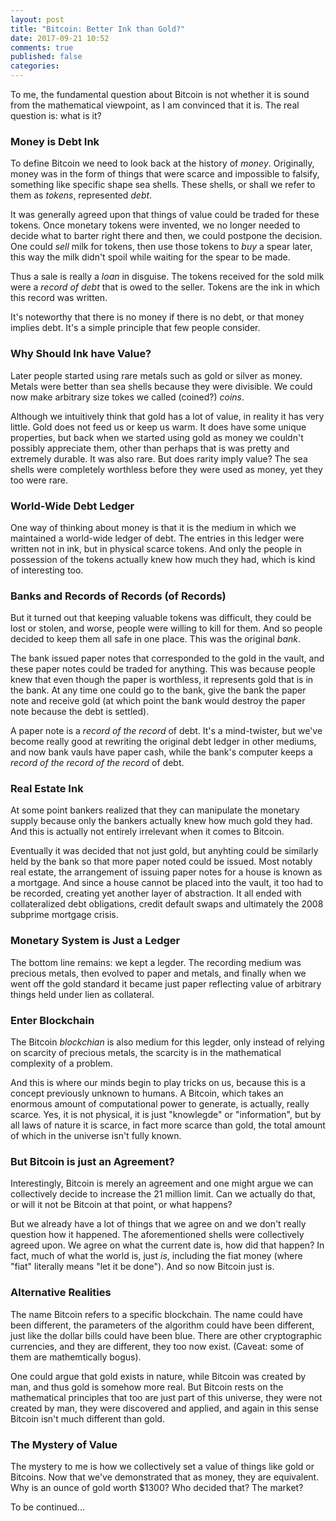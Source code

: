 ```yaml
---
layout: post
title: "Bitcoin: Better Ink than Gold?"
date: 2017-09-21 10:52
comments: true
published: false
categories:
---
```


To me, the fundamental question about Bitcoin is not whether it is
sound from the mathematical viewpoint, as I am convinced that it
is. The real question is: what is it?

### Money is Debt Ink ###

To define Bitcoin we need to look back at the history of _money_.
Originally, money was in the form of things that were scarce and
impossible to falsify, something like specific shape sea shells. These
shells, or shall we refer to them as _tokens_, represented _debt_.

It was generally agreed upon that things of value could be traded
for these tokens. Once monetary tokens were invented, we no longer
needed to decide what to barter right there and then, we could
postpone the decision. One could _sell_ milk for tokens, then use
those tokens to _buy_ a spear later, this way the milk didn't spoil
while waiting for the spear to be made.

Thus a sale is really a _loan_ in disguise. The tokens received for
the sold milk were a _record of debt_ that is owed to the seller. Tokens
are the ink in which this record was written.

It's noteworthy that there is no money if there is no debt, or that
money implies debt. It's a simple principle that few people consider.

### Why Should Ink have Value? ###

Later people started using rare metals such as gold or silver as
money.  Metals were better than sea shells because they were
divisible. We could now make arbitrary size tokes we called (coined?)
_coins_.

Although we intuitively think that gold has a lot of value, in reality
it has very little. Gold does not feed us or keep us warm. It does
have some unique properties, but back when we started using gold as
money we couldn't possibly appreciate them, other than perhaps that is
was pretty and extremely durable. It was also rare. But does rarity
imply value? The sea shells were completely worthless before they were
used as money, yet they too were rare.

### World-Wide Debt Ledger ###

One way of thinking about money is that it is the medium in which we
maintained a world-wide ledger of debt. The entries in this ledger
were written not in ink, but in physical scarce tokens. And only the
people in possession of the tokens actually knew how much they had,
which is kind of interesting too.

### Banks and Records of Records (of Records) ###

But it turned out that keeping valuable tokens was difficult, they
could be lost or stolen, and worse, people were willing to kill for
them. And so people decided to keep them all safe in one place.  This
was the original _bank_.

The bank issued paper notes that corresponded to the gold in the
vault, and these paper notes could be traded for anything. This was
because people knew that even though the paper is worthless, it
represents gold that is in the bank. At any time one could go to the
bank, give the bank the paper note and receive gold (at which point
the bank would destroy the paper note because the debt is settled).

A paper note is a _record of the record_ of debt. It's a mind-twister,
but we've become really good at rewriting the original debt ledger in
other mediums, and now bank vauls have paper cash, while the bank's
computer keeps a _record of the record of the record_ of debt.

### Real Estate Ink ###

At some point bankers realized that they can manipulate the monetary
supply because only the bankers actually knew how much gold they
had. And this is actually not entirely irrelevant when it comes to
Bitcoin.

Eventually it was decided that not just gold, but anyhting could be
similarly held by the bank so that more paper noted could be
issued. Most notably real estate, the arrangement of issuing paper
notes for a house is known as a mortgage. And since a house cannot be
placed into the vault, it too had to be recorded, creating yet another
layer of abstraction. It all ended with collateralized debt
obligations, credit default swaps and ultimately the 2008 subprime
mortgage crisis.

### Monetary System is Just a Ledger ###

The bottom line remains: we kept a legder. The recording medium was
precious metals, then evolved to paper and metals, and finally when we
went off the gold standard it became just paper reflecting value of
arbitrary things held under lien as collateral.

### Enter Blockchain ###

The Bitcoin _blockchian_ is also medium for this legder, only instead
of relying on scarcity of precious metals, the scarcity is in the
mathematical complexity of a problem.

And this is where our minds begin to play tricks on us, because this
is a concept previously unknown to humans. A Bitcoin, which takes an
enormous amount of computational power to generate, is actually,
really scarce. Yes, it is not physical, it is just "knowlegde" or
"information", but by all laws of nature it is scarce, in fact more
scarce than gold, the total amount of which in the universe isn't
fully known.

### But Bitcoin is just an Agreement? ###

Interestingly, Bitcoin is merely an agreement and one might argue we
can collectively decide to increase the 21 million limit. Can we
actually do that, or will it not be Bitcoin at that point, or what
happens?

But we already have a lot of things that we agree on and we don't
really question how it happened. The aforementioned shells were
collectively agreed upon. We agree on what the current date is, how
did that happen? In fact, much of what the world is, just _is_,
including the fiat money (where "fiat" literally means "let it be
done"). And so now Bitcoin just is.

### Alternative Realities ###

The name Bitcoin refers to a specific blockchain. The name could have
been different, the parameters of the algorithm could have been
different, just like the dollar bills could have been blue. There are
other cryptographic currencies, and they are different, they too now
exist. (Caveat: some of them are mathemtically bogus).

One could argue that gold exists in nature, while Bitcoin was created
by man, and thus gold is somehow more real. But Bitcoin rests on the
mathematical principles that too are just part of this universe, they
were not created by man, they were discovered and applied, and again
in this sense Bitcoin isn't much different than gold.

### The Mystery of Value ###

The mystery to me is how we collectively set a value of things like
gold or Bitcoins. Now that we've demonstrated that as money, they are
equivalent. Why is an ounce of gold worth $1300? Who decided that? The
market?

To be continued...
